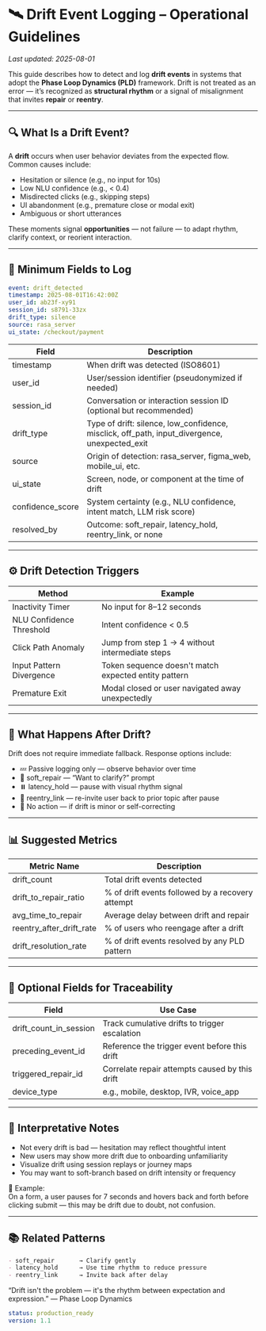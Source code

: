 # 🛰️ Drift Event Logging – Operational Guidelines

_Last updated: 2025-08-01_

This guide describes how to detect and log **drift events** in systems that adopt the **Phase Loop Dynamics (PLD)** framework. Drift is not treated as an error — it’s recognized as **structural rhythm** or a signal of misalignment that invites **repair** or **reentry**.

---

## 🔍 What Is a Drift Event?

A **drift** occurs when user behavior deviates from the expected flow. Common causes include:

- Hesitation or silence (e.g., no input for 10s)
- Low NLU confidence (e.g., < 0.4)
- Misdirected clicks (e.g., skipping steps)
- UI abandonment (e.g., premature close or modal exit)
- Ambiguous or short utterances

These moments signal **opportunities** — not failure — to adapt rhythm, clarify context, or reorient interaction.

---

## 🧾 Minimum Fields to Log

```yaml
event: drift_detected
timestamp: 2025-08-01T16:42:00Z
user_id: ab23f-xy91
session_id: s8791-33zx
drift_type: silence
source: rasa_server
ui_state: /checkout/payment
```

| Field            | Description                                                                 |
|------------------|-----------------------------------------------------------------------------|
| timestamp        | When drift was detected (ISO8601)                                           |
| user_id          | User/session identifier (pseudonymized if needed)                           |
| session_id       | Conversation or interaction session ID (optional but recommended)           |
| drift_type       | Type of drift: silence, low_confidence, misclick, off_path, input_divergence, unexpected_exit |
| source           | Origin of detection: rasa_server, figma_web, mobile_ui, etc.                |
| ui_state         | Screen, node, or component at the time of drift                             |
| confidence_score | System certainty (e.g., NLU confidence, intent match, LLM risk score)       |
| resolved_by      | Outcome: soft_repair, latency_hold, reentry_link, or none                   |

---
## ⚙️ Drift Detection Triggers

| Method                  | Example                                                          |
|-------------------------|------------------------------------------------------------------|
| Inactivity Timer        | No input for 8–12 seconds                                       |
| NLU Confidence Threshold| Intent confidence < 0.5                                         |
| Click Path Anomaly      | Jump from step 1 → 4 without intermediate steps                 |
| Input Pattern Divergence| Token sequence doesn't match expected entity pattern            |
| Premature Exit          | Modal closed or user navigated away unexpectedly                |

---

## 🔗 What Happens After Drift?

Drift does not require immediate fallback. Response options include:

- 💤 Passive logging only — observe behavior over time  
- 💬 soft_repair — “Want to clarify?” prompt  
- ⏸️ latency_hold — pause with visual rhythm signal  
- 🔁 reentry_link — re-invite user back to prior topic after pause  
- 🚫 No action — if drift is minor or self-correcting

---

## 📊 Suggested Metrics

| Metric Name              | Description                                                     |
|--------------------------|-----------------------------------------------------------------|
| drift_count              | Total drift events detected                                     |
| drift_to_repair_ratio    | % of drift events followed by a recovery attempt                |
| avg_time_to_repair       | Average delay between drift and repair                          |
| reentry_after_drift_rate | % of users who reengage after a drift                           |
| drift_resolution_rate    | % of drift events resolved by any PLD pattern                   |

---

## 🔄 Optional Fields for Traceability

| Field                 | Use Case                                                          |
|-----------------------|-------------------------------------------------------------------|
| drift_count_in_session| Track cumulative drifts to trigger escalation                     |
| preceding_event_id    | Reference the trigger event before this drift                     |
| triggered_repair_id   | Correlate repair attempts caused by this drift                    |
| device_type           | e.g., mobile, desktop, IVR, voice_app                             |

---

## 🧠 Interpretative Notes

- Not every drift is bad — hesitation may reflect thoughtful intent  
- New users may show more drift due to onboarding unfamiliarity  
- Visualize drift using session replays or journey maps  
- You may want to soft-branch based on drift intensity or frequency

📌 Example:  
On a form, a user pauses for 7 seconds and hovers back and forth before clicking submit — this may be drift due to doubt, not confusion.

---

## 📚 Related Patterns

```markdown
- soft_repair       → Clarify gently  
- latency_hold      → Use time rhythm to reduce pressure  
- reentry_link      → Invite back after delay  
```

“Drift isn't the problem — it's the rhythm between expectation and expression.”
— Phase Loop Dynamics

```yaml
status: production_ready
version: 1.1
```
